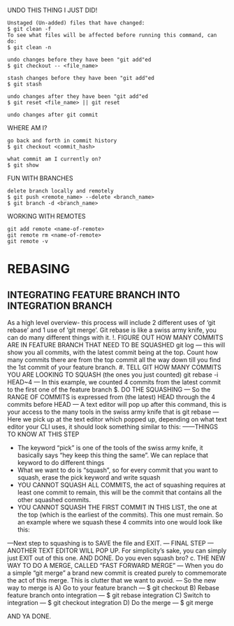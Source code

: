 UNDO THIS THING I JUST DID!

    Unstaged (Un-added) files that have changed:
    $ git clean -f
    To see what files will be affected before running this command, can do:
    $ git clean -n

    undo changes before they have been "git add"ed
    $ git checkout -- <file_name>

    stash changes before they have been "git add"ed
    $ git stash

    undo changes after they have been "git add"ed
    $ git reset <file_name> || git reset

    undo changes after git commit


WHERE AM I?

    go back and forth in commit history
    $ git checkout <commit_hash>

    what commit am I currently on?
    $ git show


FUN WITH BRANCHES

    delete branch locally and remotely
    $ git push <remote_name> --delete <branch_name>
    $ git branch -d <branch_name>


WORKING WITH REMOTES

    git add remote <name-of-remote>
    git remote rm <name-of-remote>
    git remote -v


# REBASING

## INTEGRATING FEATURE BRANCH INTO INTEGRATION BRANCH
As a high level overview- this process will include 2 different uses of ‘git rebaseʼ and 1 use of ‘git mergeʼ. Git rebase is like a swiss army knife, you can do many different things with it.
!. FIGURE OUT HOW MANY COMMITS ARE IN FEATURE BRANCH THAT NEED TO BE SQUASHED
git log — this will show you all commits, with the latest commit being at the top.
Count how many commits there are from the top commit all the way down till you find the 1st commit of your feature branch.
#. TELL GIT HOW MANY COMMITS YOU ARE LOOKING TO SQUASH (the ones you just counted)
git rebase -i HEAD~4 — In this example, we counted 4 commits from the latest commit to the first one of the feature branch
$. DO THE SQUASHING
— So the RANGE OF COMMITS is expressed from (the latest) HEAD through the 4 commits before HEAD
— A text editor will pop up after this command, this is your access to the many tools in the swiss army knife that is git rebase
— Here we pick up at the text editor which popped up, depending on what text editor your CLI uses, it should look something similar to this:
 ——THINGS TO KNOW AT THIS STEP
- The keyword “pick” is one of the tools of the swiss army knife, it basically
says “hey keep this thing the same”. We can replace that keyword to
do different things
- What we want to do is “squash”, so for every commit that you want to
squash, erase the pick keyword and write squash
- YOU CANNOT SQUASH ALL COMMITS, the act of squashing requires at
least one commit to remain, this will be the commit that contains all
the other squashed commits.
- YOU CANNOT SQUASH THE FIRST COMMIT IN THIS LIST, the one at
the top (which is the earliest of the commits). This one must remain.
So an example where we squash these 4 commits into one would look like this:

 —Next step to squashing is to SAVE the file and EXIT.
— FINAL STEP — ANOTHER TEXT EDITOR WILL POP UP.
For simplicityʼs sake, you can simply just EXIT out of this one. AND DONE. Do you even squash bro?
c. THE NEW WAY TO DO A MERGE, CALLED “FAST FORWARD MERGE”
— When you do a simple “git merge” a brand new commit is created purely to commemorate the act of this merge. This is clutter that we want to avoid.
— So the new way to merge is
A) Go to your feature branch — $ git checkout <my-feature-branch> B) Rebase feature branch onto integration — $ git rebase integration C) Switch to integration — $ git checkout integration
D) Do the merge — $ git merge <my-feature-branch>

AND YA DONE.